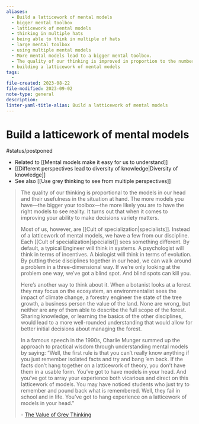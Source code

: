 ```yaml
---
aliases:
  - Build a latticework of mental models
  - bigger mental toolbox
  - latticework of mental models
  - thinking in multiple hats
  - being able to think in multiple of hats
  - large mental toolbox
  - using multiple mental models
  - More mental models lead to a bigger mental toolbox.
  - The quality of our thinking is improved in proportion to the number of mental models we possess.
  - building a latticework of mental models
tags:
  - 
file-created: 2023-08-22
file-modified: 2023-09-02
note-type: general
description: 
linter-yaml-title-alias: Build a latticework of mental models
---
```


# Build a latticework of mental models

#status/postponed

- Related to [[Mental models make it easy for us to understand]]
- [[Different perspectives lead to diversity of knowledge|Diversity of knowledge]]
- See also [[Use grey thinking to see from multiple perspectives]]

> The quality of our thinking is proportional to the models in our head and their usefulness in the situation at hand. The more models you have—the bigger your toolbox—the more likely you are to have the right models to see reality. It turns out that when it comes to improving your ability to make decisions variety matters.
>
> Most of us, however, are [[Cult of specialization|specialists]]. Instead of a latticework of mental models, we have a few from our discipline. Each [[Cult of specialization|specialist]] sees something different. By default, a typical Engineer will think in systems. A psychologist will think in terms of incentives. A biologist will think in terms of evolution. By putting these disciplines together in our head, we can walk around a problem in a three-dimensional way. If we’re only looking at the problem one way, we’ve got a blind spot. And blind spots can kill you.
>
> Here’s another way to think about it. When a botanist looks at a forest they may focus on the ecosystem, an environmentalist sees the impact of climate change, a forestry engineer the state of the tree growth, a business person the value of the land. None are wrong, but neither are any of them able to describe the full scope of the forest. Sharing knowledge, or learning the basics of the other disciplines, would lead to a more well-rounded understanding that would allow for better initial decisions about managing the forest.
>
> In a famous speech in the 1990s, Charlie Munger summed up the approach to practical wisdom through understanding mental models by saying: “Well, the first rule is that you can’t really know anything if you just remember isolated facts and try and bang ’em back. If the facts don’t hang together on a latticework of theory, you don’t have them in a usable form. You’ve got to have models in your head. And you’ve got to array your experience both vicarious and direct on this latticework of models. You may have noticed students who just try to remember and pound back what is remembered. Well, they fail in school and in life. You’ve got to hang experience on a latticework of models in your head.”
>
> \- [The Value of Grey Thinking](https://fs.blog/value-grey-thinking/)
